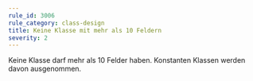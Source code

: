 ```yaml
---
rule_id: 3006
rule_category: class-design
title: Keine Klasse mit mehr als 10 Feldern
severity: 2
---
```

Keine Klasse darf mehr als 10 Felder haben.
Konstanten Klassen werden davon ausgenommen.
